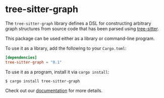 # tree-sitter-graph

The `tree-sitter-graph` library defines a DSL for constructing arbitrary graph
structures from source code that has been parsed using [tree-sitter][].

[tree-sitter]: https://tree-sitter.github.io/

This package can be used either as a library or command-line program.

To use it as a library, add the following to your `Cargo.toml`:

``` toml
[dependencies]
tree-sitter-graph = "0.1"
```

To use it as a program, install it via `cargo install`:

```
$ cargo install tree-sitter-graph
```

Check out our [documentation](https://docs.rs/tree-sitter-graph/) for more
details.
